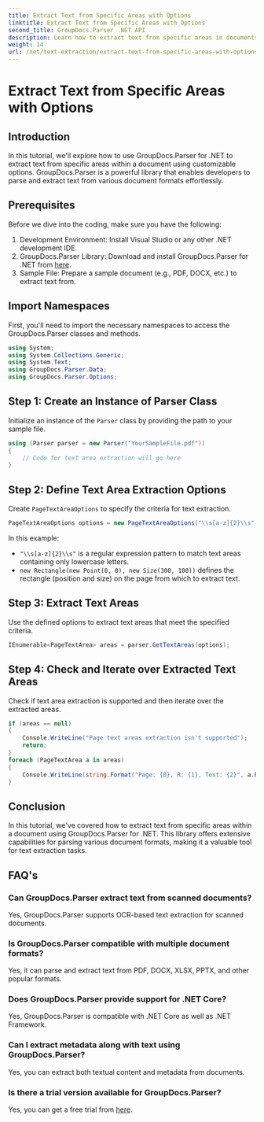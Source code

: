 ```yaml
---
title: Extract Text from Specific Areas with Options
linktitle: Extract Text from Specific Areas with Options
second_title: GroupDocs.Parser .NET API
description: Learn how to extract text from specific areas in documents using GroupDocs.Parser for .NET. Explore advanced text extraction options with this tutorial.
weight: 14
url: /net/text-extraction/extract-text-from-specific-areas-with-options/
---
```


# Extract Text from Specific Areas with Options

## Introduction
In this tutorial, we'll explore how to use GroupDocs.Parser for .NET to extract text from specific areas within a document using customizable options. GroupDocs.Parser is a powerful library that enables developers to parse and extract text from various document formats effortlessly.
## Prerequisites
Before we dive into the coding, make sure you have the following:
1. Development Environment: Install Visual Studio or any other .NET development IDE.
2. GroupDocs.Parser Library: Download and install GroupDocs.Parser for .NET from [here](https://releases.groupdocs.com/parser/net/).
3. Sample File: Prepare a sample document (e.g., PDF, DOCX, etc.) to extract text from.

## Import Namespaces
First, you'll need to import the necessary namespaces to access the GroupDocs.Parser classes and methods.
```csharp
using System;
using System.Collections.Generic;
using System.Text;
using GroupDocs.Parser.Data;
using GroupDocs.Parser.Options;
```
## Step 1: Create an Instance of Parser Class
Initialize an instance of the `Parser` class by providing the path to your sample file.
```csharp
using (Parser parser = new Parser("YourSampleFile.pdf"))
{
    // Code for text area extraction will go here
}
```
## Step 2: Define Text Area Extraction Options
Create `PageTextAreaOptions` to specify the criteria for text extraction.
```csharp
PageTextAreaOptions options = new PageTextAreaOptions("\\s[a-z]{2}\\s", new Rectangle(new Point(0, 0), new Size(300, 100)));
```
In this example:
- `"\\s[a-z]{2}\\s"` is a regular expression pattern to match text areas containing only lowercase letters.
- `new Rectangle(new Point(0, 0), new Size(300, 100))` defines the rectangle (position and size) on the page from which to extract text.
## Step 3: Extract Text Areas
Use the defined options to extract text areas that meet the specified criteria.
```csharp
IEnumerable<PageTextArea> areas = parser.GetTextAreas(options);
```
## Step 4: Check and Iterate over Extracted Text Areas
Check if text area extraction is supported and then iterate over the extracted areas.
```csharp
if (areas == null)
{
    Console.WriteLine("Page text areas extraction isn't supported");
    return;
}
foreach (PageTextArea a in areas)
{
    Console.WriteLine(string.Format("Page: {0}, R: {1}, Text: {2}", a.Page.Index, a.Rectangle, a.Text));
}
```

## Conclusion
In this tutorial, we've covered how to extract text from specific areas within a document using GroupDocs.Parser for .NET. This library offers extensive capabilities for parsing various document formats, making it a valuable tool for text extraction tasks.

## FAQ's
### Can GroupDocs.Parser extract text from scanned documents?
Yes, GroupDocs.Parser supports OCR-based text extraction for scanned documents.
### Is GroupDocs.Parser compatible with multiple document formats?
Yes, it can parse and extract text from PDF, DOCX, XLSX, PPTX, and other popular formats.
### Does GroupDocs.Parser provide support for .NET Core?
Yes, GroupDocs.Parser is compatible with .NET Core as well as .NET Framework.
### Can I extract metadata along with text using GroupDocs.Parser?
Yes, you can extract both textual content and metadata from documents.
### Is there a trial version available for GroupDocs.Parser?
Yes, you can get a free trial from [here](https://releases.groupdocs.com/).
